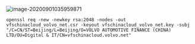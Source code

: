 

![image-20200901035959871](C:\Users\v0cn037\AppData\Roaming\Typora\typora-user-images\image-20200901035959871.png)



```
openssl req -new -newkey rsa:2048 -nodes -out vfschinacloud_volvo_net.csr -keyout vfschinacloud_volvo_net.key -subj "/C=CN/ST=Beijing/L=Beijing/O=VOLVO AUTOMOTIVE FINANCE (CHINA) LTD/OU=Digital & IT/CN=vfschinacloud.volvo.net"
```


